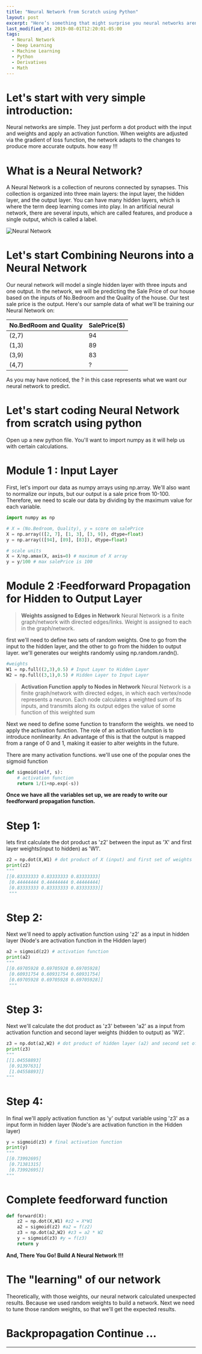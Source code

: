 ```yaml
---
title: "Neural Network from Scratch using Python"
layout: post
excerpt: "Here’s something that might surprise you neural networks aren’t that complicated! The term “neural network” gets used as a buzzword a lot, but in reality they’re often much simpler than people imagine. This post is intended for complete beginners. We’ll understand how neural networks work while implementing one from scratch in Python."
last_modified_at: 2019-08-01T12:20:01-05:00
tags:
  - Neural Network
  - Deep Learning
  - Machine Learning
  - Python
  - Derivatives
  - Math
---
```

# Let's start with very simple introduction:
Neural networks are simple. They just perform a dot product with the input and weights and apply an activation function. When weights are adjusted via the gradient of loss function, the network adapts to the changes to produce more accurate outputs. how easy !!!

# What is a Neural Network?
A Neural Network is a collection of neurons connected by synapses. This collection is organized into three main layers: the input layer, the hidden layer, and the output layer. You can have many hidden layers, which is where the term deep learning comes into play. In an artificial neural network, there are several inputs, which are called features, and produce a single output, which is called a label.

![Neural Network](_screenshots/NN.png)

# Let's start Combining Neurons into a Neural Network
Our neural network will model a single hidden layer with three inputs and one output. In the network, we will be predicting the Sale Price of our house based on the inputs of No.Bedroom and the Quality of the house. Our test sale price is the output. Here's our sample data of what we'll be training our Neural Network on:

| No.BedRoom and Quality | SalePrice($) |
| ------------ | ------------ |
| (2,7) | 94 |
| (1,3) | 89 |
| (3,9) | 83 |
| (4,7) | ? |

As you may have noticed, the ? in this case represents what we want our neural network to predict.

# Let's start coding Neural Network from scratch using python
Open up a new python file. You'll want to import numpy as it will help us with certain calculations.
# Module 1 : Input Layer
First, let's import our data as numpy arrays using np.array. We'll also want to normalize our inputs, but our output is a sale price from 10-100. Therefore, we need to scale our data by dividing by the maximum value for each variable.
```python
import numpy as np

# X = (No.Bedroom, Quality), y = score on salePrice
X = np.array(([2, 7], [1, 3], [3, 9]), dtype=float)
y = np.array(([94], [89], [83]), dtype=float)

# scale units
X = X/np.amax(X, axis=0) # maximum of X array
y = y/100 # max salePrice is 100
```
# Module 2 :Feedforward Propagation for Hidden to Output Layer
> **Weights assigned to Edges in Network**
Neural Network is a finite graph/network with directed edges/links. Weight is assigned to each in the graph/network.

first we'll need to define two sets of random weights. One to go from the input to the hidden layer, and the other to go from the hidden to output layer. we'll generates our weights randomly using np.random.randn().
```python
#weights
W1 = np.full((2,3),0.5) # Input Layer to Hidden Layer
W2 = np.full((3,1),0.5) # Hidden Layer to Input Layer
```
> **Activation Function apply to Nodes in Network**
Neural Network is a finite graph/network with directed edges, in which each vertex/node represents a neuron. Each node calculates a weighted sum of its inputs, and transmits along its output edges the value of some function of this weighted sum

Next we need to define some function to transform the weights. we need to apply the activation function. The role of an activation function is to introduce nonlinearity. An advantage of this is that the output is mapped from a range of 0 and 1, making it easier to alter weights in the future.

There are many activation functions. we'll use one of the popular ones the sigmoid function
```python
def sigmoid(self, s):
    # activation function 
    return 1/(1+np.exp(-s))
```
**Once we have all the variables set up, we are ready to write our feedforward propagation function.**

# Step 1:
lets first calculate the dot product as 'z2' between the input as 'X' and first layer weights(input to hidden) as 'W1'.
```python
z2 = np.dot(X,W1) # dot product of X (input) and first set of weights
print(z2)
"""
[[0.83333333 0.83333333 0.83333333]
 [0.44444444 0.44444444 0.44444444]
 [0.83333333 0.83333333 0.83333333]]
 """
```
# Step 2:
Next we'll need to apply activation function using 'z2' as a input in hidden layer (Node's are activation function in the Hidden layer)
```python
a2 = sigmoid(z2) # activation function
print(a2)
"""
[[0.69705928 0.69705928 0.69705928]
 [0.60931754 0.60931754 0.60931754]
 [0.69705928 0.69705928 0.69705928]]
 """
```
# Step 3:
Next we'll calculate the dot product as 'z3' between 'a2' as a input from activation function and second layer weights (hidden to output) as 'W2'.
```python
z3 = np.dot(a2,W2) # dot product of hidden layer (a2) and second set of  weights
print(z3)
"""
[[1.04558893]
 [0.91397631]
 [1.04558893]]
"""
```
# Step 4:
In final we'll apply activation function as 'y' output variable using 'z3' as a input form in hidden layer (Node's are activation function in the Hidden layer)
```python
y = sigmoid(z3) # final activation function
print(y)
"""
[[0.73992695]
 [0.71381315]
 [0.73992695]]
"""
```
# Complete feedforward function
```python
def forward(X):
    z2 = np.dot(X,W1) #z2 = X*W1
    a2 = sigmoid(z2) #a2 = f(z2)
    z3 = np.dot(a2,W2) #z3 = a2 * W2
    y = sigmoid(z3) #y = f(z3)
    return y
```

**And, There You Go! Build A Neural Network !!!**



# The "learning" of our network
Theoretically, with those weights, our neural network calculated unexpected results. Because we used random weights to build a network. Next we need to tune those random weights, so that we'll get the expected results.



# Backpropagation Continue ...
------------

